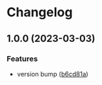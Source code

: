 # Changelog

## 1.0.0 (2023-03-03)


### Features

* version bump ([b6cd81a](https://github.com/cupcakearmy/formhero/commit/b6cd81abe6ae9230e290f1e66000c171d322ab87))

